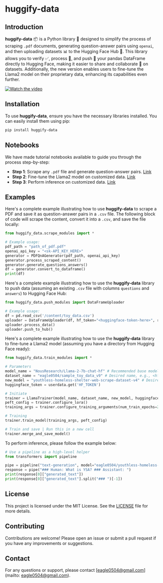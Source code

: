 # huggify-data

## Introduction

**huggify-data** 📦 is a Python library 🐍 designed to simplify the process of scraping `.pdf` documents, generating question-answer pairs using `openai`, and then uploading datasets 📊 to the Hugging Face Hub 🤗. This library allows you to verify ✅, process 🔄, and push 🚀 your pandas DataFrame directly to Hugging Face, making it easier to share and collaborate 🤝 on datasets. Additionally, the new version enables users to fine-tune the Llama2 model on their proprietary data, enhancing its capabilities even further.

[![Watch the video](https://img.youtube.com/vi/XLExhyangWw/0.jpg)](https://www.youtube.com/watch?v=XLExhyangWw)

## Installation

To use **huggify-data**, ensure you have the necessary libraries installed. You can easily install them using pip:

```sh
pip install huggify-data
```

## Notebooks

We have made tutorial notebooks available to guide you through the process step-by-step:

- **Step 1**: Scrape any `.pdf` file and generate question-answer pairs. [Link](https://github.com/yiqiao-yin/WYNAssociates/blob/main/docs/ref-deeplearning/ex_%20-%20huggify%20data%20-%20part%201%20-%20scrape%20and%20generate%20qa.ipynb)
- **Step 2**: Fine-tune the Llama2 model on customized data. [Link](https://github.com/yiqiao-yin/WYNAssociates/blob/main/docs/ref-deeplearning/ex_%20-%20huggify%20data%20-%20part%202%20-%20fine%20tune%20llama2%20over%20custom%20data.ipynb)
- **Step 3**: Perform inference on customized data. [Link](https://github.com/yiqiao-yin/WYNAssociates/blob/main/docs/ref-deeplearning/ex_%20-%20huggify%20data%20-%20part%203%20-%20inference%20using%20fine%20tuned%20llama2.ipynb)

## Examples

Here's a complete example illustrating how to use **huggify-data** to scrape a PDF and save it as question-answer pairs in a `.csv` file. The following block of code will scrape the content, convert it into a `.csv`, and save the file locally:

```python
from huggify_data.scrape_modules import *

# Example usage:
pdf_path = "path_of_pdf.pdf"
openai_api_key = "<sk-API_KEY_HERE>"
generator = PDFQnAGenerator(pdf_path, openai_api_key)
generator.process_scraped_content()
generator.generate_questions_answers()
df = generator.convert_to_dataframe()
print(df)
```

Here's a complete example illustrating how to use the **huggify-data** library to push data (assuming an existing `.csv` file with columns `questions` and `answers`) to Hugging Face Hub:

```python
from huggify_data.push_modules import DataFrameUploader

# Example usage:
df = pd.read_csv('/content/toy_data.csv')
uploader = DataFrameUploader(df, hf_token="<huggingface-token-here>", repo_name='<desired-repo-name>', username='<your-username>')
uploader.process_data()
uploader.push_to_hub()
```

Here's a complete example illustrating how to use the **huggify-data** library to fine-tune a Llama2 model (assuming you have a directory from Hugging Face ready):

```python
from huggify_data.train_modules import *

# Parameters
model_name = "NousResearch/Llama-2-7b-chat-hf" # Recommended base model
dataset_name = "eagle0504/sample_toy_data_v9" # Desired name, e.g., <hf_user_id>/<desired_name>
new_model = "youthless-homeless-shelter-web-scrape-dataset-v4" # Desired name
huggingface_token = userdata.get('HF_TOKEN')

# Initiate
trainer = LlamaTrainer(model_name, dataset_name, new_model, huggingface_token)
peft_config = trainer.configure_lora()
training_args = trainer.configure_training_arguments(num_train_epochs=2)

# Training
trainer.train_model(training_args, peft_config)

# Train and save | Run this in a new cell
trainer.merge_and_save_model()
```

To perform inference, please follow the example below:

```python
# Use a pipeline as a high-level helper
from transformers import pipeline

pipe = pipeline("text-generation", model="eagle0504/youthless-homeless-shelter-web-scrape-dataset-v4") # Same name as above
response = pipe("### Human: What is YSA? ### Assistant: ")
print(response[0]["generated_text"])
print(response[0]["generated_text"].split("### ")[-1])
```

## License

This project is licensed under the MIT License. See the [LICENSE](https://github.com/yiqiao-yin/huggify-data/blob/main/LICENSE) file for more details.

## Contributing

Contributions are welcome! Please open an issue or submit a pull request if you have any improvements or suggestions.

## Contact

For any questions or support, please contact [eagle0504@gmail.com](mailto: eagle0504@gmail.com).